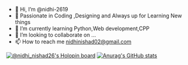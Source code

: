 - 👋 Hi, I’m @nidhi-2619
- 👀 Passionate in Coding ,Designing and Always up for Learning New things
- 🌱 I’m currently learning Python,Web development,CPP
- 💞️ I’m looking to collaborate on ...
- 📫 How to reach me nidhinishad02@gmail.com

<!---
nidhi-2619/nidhi-2619 is a ✨ special ✨ repository because its `README.md` (this file) appears on your GitHub profile.
You can click the Preview link to take a look at your changes.
--->
[![@nidhi_nishad26's Holopin board](https://holopin.me/nidhi_nishad26)](https://holopin.io/@nidhi_nishad26)
[![Anurag's GitHub stats](https://github-readme-stats.vercel.app/api?username=nidhi-2619)](https://github.com/anuraghazra/github-readme-stats)
